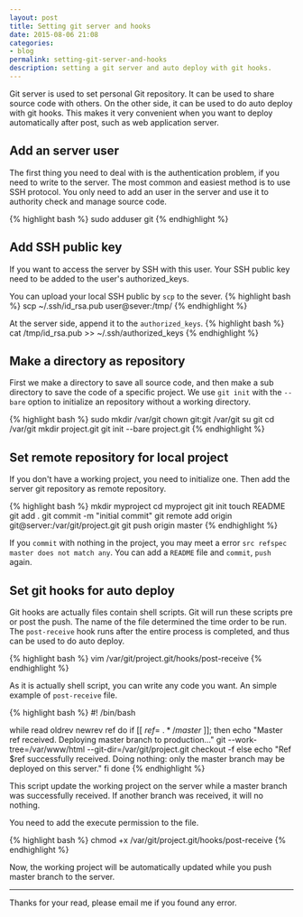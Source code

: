 ```yaml
---
layout: post
title: Setting git server and hooks
date: 2015-08-06 21:08
categories:
- blog
permalink: setting-git-server-and-hooks
description: setting a git server and auto deploy with git hooks.
---
```


Git server is used to set personal Git repository. It can be used to share
source code with others. On the other side, it can be used to do auto deploy
with git hooks. This makes it very convenient when you want to deploy
automatically after post, such as web application server.

<!--more-->

## Add an server user

The first thing you need to deal with is the authentication problem, if you
need to write to the server. The most common and easiest method is to use
SSH protocol. You only need to add an user in the server and use it to authority
check and manage source code.

{% highlight bash %}
sudo adduser git
{% endhighlight %}

## Add SSH public key

If you want to access the server by SSH with this user. Your SSH public key need
to be added to the user's authorized_keys.

You can upload your local SSH public by `scp` to the sever.
{% highlight bash %}
scp ~/.ssh/id_rsa.pub user@sever:/tmp/
{% endhighlight %}

At the server side, append it to the `authorized_keys`.
{% highlight bash %}
cat /tmp/id_rsa.pub >> ~/.ssh/authorized_keys
{% endhighlight %}

## Make a directory as repository

First we make a directory to save all source code, and then make a sub directory
to save the code of a specific project. We use `git init` with the `--bare`
option to initialize an repository without a working directory.

{% highlight bash %}
sudo mkdir /var/git
chown git:git /var/git
su git
cd /var/git
mkdir project.git
git init --bare project.git
{% endhighlight %}

## Set remote repository for local project

If you don't have a working project, you need to initialize one. Then add the
server git repository as remote repository.

{% highlight bash %}
mkdir myproject
cd myproject
git init
touch README
git add .
git commit -m "initial commit"
git remote add origin git@server:/var/git/project.git
git push origin master
{% endhighlight %}

If you `commit` with nothing in the project, you may meet a error `src refspec
master does not match any`. You can add a `README` file and `commit`, `push`
again.

## Set git hooks for auto deploy

Git hooks are actually files contain shell scripts. Git will run these scripts
pre or post the push. The name of the file determined the time order to be run.
The `post-receive` hook runs after the entire process is completed, and thus can
be used to do auto deploy.

{% highlight bash %}
vim /var/git/project.git/hooks/post-receive
{% endhighlight %}

As it is actually shell script, you can write any code you want. An simple
example of `post-receive` file.

{% highlight bash %}
#! /bin/bash

while read oldrev newrev ref
do
    if [[ $ref =~ .*/master$ ]];
    then
        echo "Master ref received.  Deploying master branch to production..."
        git --work-tree=/var/www/html --git-dir=/var/git/project.git checkout -f
    else
        echo "Ref $ref successfully received.  Doing nothing: only the master branch may be deployed on this server."
    fi
done
{% endhighlight %}

This script update the working project on the server while a master branch was
successfully received. If another branch was received, it will no nothing.

You need to add the execute permission to the file.

{% highlight bash %}
chmod +x /var/git/project.git/hooks/post-receive
{% endhighlight %}

Now, the working project will be automatically updated while you push master
branch to the server.

<hr/>
Thanks for your read, please email me if you found any error.
